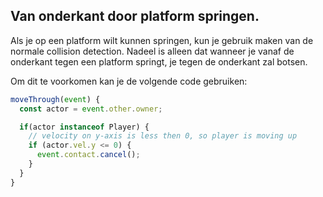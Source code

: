 ## Van onderkant door platform springen. 

Als je op een platform wilt kunnen springen, kun je gebruik maken van de normale collision detection. Nadeel is alleen dat wanneer je vanaf de onderkant tegen een platform springt, 
je tegen de onderkant zal botsen. 

Om dit te voorkomen kan je de volgende code gebruiken:

```javascript
moveThrough(event) {
  const actor = event.other.owner;

  if(actor instanceof Player) {
    // velocity on y-axis is less then 0, so player is moving up
    if (actor.vel.y <= 0) {
      event.contact.cancel();
    }
  }
}
```
